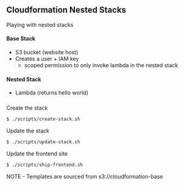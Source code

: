 ## Cloudformation Nested Stacks

Playing with nested stacks

#### Base Stack
* S3 bucket (website host)
* Creates a user + IAM key
  * scoped permission to only invoke lambda in the nested stack

#### Nested Stack
* Lambda (returns hello world)


###

Create the stack
```bash
$ ./scripts/create-stack.sh
```

Update the stack
```bash
$ ./scripts/update-stack.sh
```

Update the frontend site
```bash
$ ./scripts/ship-frontend.sh
```

NOTE - Templates are sourced from s3://cloudformation-base
